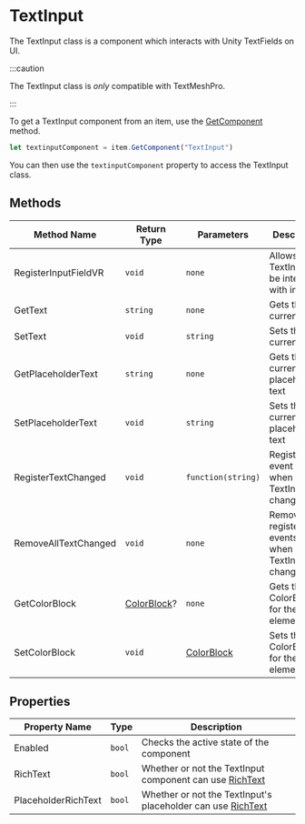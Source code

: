 # TextInput

The TextInput class is a component which interacts with Unity TextFields on UI.

:::caution

The TextInput class is *only* compatible with TextMeshPro.

:::

To get a TextInput component from an item, use the [GetComponent](./../../item/getcomponent.md) method.

```js
let textinputComponent = item.GetComponent("TextInput")
```

You can then use the `textinputComponent` property to access the TextInput class.

## Methods

Method Name | Return Type | Parameters | Description
--- | --- | --- | ---
RegisterInputFieldVR | `void` | `none` | Allows the TextInput to be interacted with in VR
GetText | `string` | `none` | Gets the current text
SetText | `void` | `string` | Sets the current text
GetPlaceholderText | `string` | `none` | Gets the current placeholder's text
SetPlaceholderText | `void` | `string` | Sets the current placeholder's text
RegisterTextChanged | `void` | `function(string)` | Registers an event for when the TextInput is changed
RemoveAllTextChanged | `void` | `none` | Removes all registered events for when a TextInput is changed
GetColorBlock | [ColorBlock](./../../colorblock/index.md)? | `none` | Gets the ColorBlock for the element
SetColorBlock | `void` | [ColorBlock](./../../colorblock/index.md) | Sets the ColorBlock for the element

## Properties

Property Name | Type | Description
--- | --- | ---
Enabled | `bool` | Checks the active state of the component
RichText | `bool` | Whether or not the TextInput component can use [RichText](https://docs.unity3d.com/Packages/com.unity.ugui@3.0/manual/StyledText.html)
PlaceholderRichText | `bool` | Whether or not the TextInput's placeholder can use [RichText](https://docs.unity3d.com/Packages/com.unity.ugui@3.0/manual/StyledText.html)